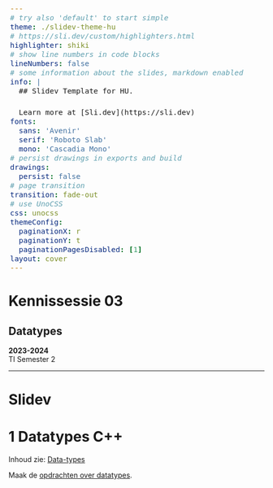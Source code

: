 ```yaml
---
# try also 'default' to start simple
theme: ./slidev-theme-hu
# https://sli.dev/custom/highlighters.html
highlighter: shiki
# show line numbers in code blocks
lineNumbers: false
# some information about the slides, markdown enabled
info: |
  ## Slidev Template for HU.

  Learn more at [Sli.dev](https://sli.dev)
fonts:
  sans: 'Avenir'
  serif: 'Roboto Slab'
  mono: 'Cascadia Mono'
# persist drawings in exports and build
drawings:
  persist: false
# page transition
transition: fade-out
# use UnoCSS
css: unocss
themeConfig:
  paginationX: r
  paginationY: t
  paginationPagesDisabled: [1]
layout: cover
---
```


<style>
code, pre {
  font-size: 0.9rem;
  line-height: 1.5rem;
}

pre {
  left: 6px;
  border-left: 3px solid rgba(255, 255, 255, 0.07);
}
</style>

# Kennissessie 03
## Datatypes

<subtitle><b>2023-2024</b><br>
TI Semester 2
</subtitle>

---

# Slidev

# 1 Datatypes C++

Inhoud zie:
[Data-types](https://hu-ti-dev.github.io/TI-S2/software/c++/data-types/README.md)

Maak de
[opdrachten over datatypes](https://github.com/HU-TI-DEV/TI-S2/blob/main/software/c%2B%2B/data-types/opdr_data-types.md).